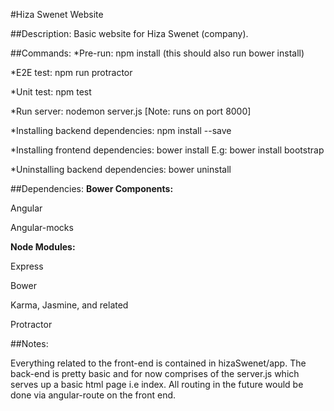 #Hiza Swenet Website

##Description:
Basic website for Hiza Swenet (company).

##Commands:
*Pre-run:    npm install   (this should also run bower install)

*E2E test:   npm run protractor

*Unit test:  npm test

*Run server: nodemon server.js   [Note: runs on port 8000]

*Installing backend dependencies: npm install <moduleName> --save

*Installing frontend dependencies: bower install <moduleName>
  E.g: bower install bootstrap

*Uninstalling backend dependencies: bower uninstall <moduleName>


##Dependencies:
**Bower Components:**

  Angular

  Angular-mocks

**Node Modules:**

  Express

  Bower

  Karma, Jasmine, and related

  Protractor


##Notes:

Everything related to the front-end is contained in hizaSwenet/app.
The back-end is pretty basic and for now comprises of
the server.js which serves up a basic html page i.e index.
All routing in the future would be done via angular-route on the
front end.
